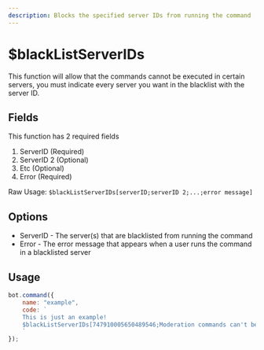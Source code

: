 ```yaml
---
description: Blocks the specified server IDs from running the command
---
```


# $blackListServerIDs

This function will allow that the commands cannot be executed in certain servers, you must indicate every server you want in the blacklist with the server ID.

## Fields

This function has 2 required fields

1. ServerID \(Required\)
2. ServerID 2 \(Optional\)
3. Etc \(Optional\)
4. Error \(Required\)

Raw Usage: `$blackListServerIDs[serverID;serverID 2;...;error message]`

## Options

* ServerID - The server\(s\) that are blacklisted from running the command
* Error - The error message that appears when a user runs the command in a blacklisted server

## Usage

```javascript
bot.command({
    name: "example",
    code: `
    This is just an example!
    $blackListServerIDs[747910005650489546;Moderation commands can't be executed in the Aoi.JS Testing server.]
    `
});
```

